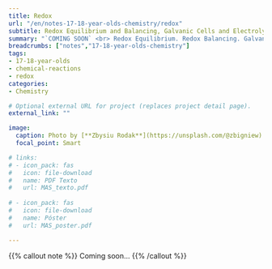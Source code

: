 ```yaml
---
title: Redox
url: "/en/notes-17-18-year-olds-chemistry/redox"
subtitle: Redox Equilibrium and Balancing, Galvanic Cells and Electrolysis
summary: "`COMING SOON` <br> Redox Equilibrium. Redox Balancing. Galvanic Cells. Electrolysis."
breadcrumbs: ["notes","17-18-year-olds-chemistry"]
tags:
- 17-18-year-olds
- chemical-reactions
- redox
categories:
- Chemistry

# Optional external URL for project (replaces project detail page).
external_link: ""

image:
  caption: Photo by [**Zbysiu Rodak**](https://unsplash.com/@zbigniew) on [Unsplash](https://unsplash.com)
  focal_point: Smart

# links:
# - icon_pack: fas
#   icon: file-download
#   name: PDF Texto
#   url: MAS_texto.pdf
  
# - icon_pack: fas
#   icon: file-download
#   name: Póster
#   url: MAS_poster.pdf

---
```


{{% callout note %}}
Coming soon...
{{% /callout %}}
